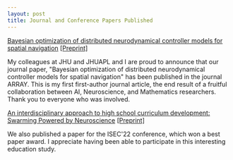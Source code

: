 ```yaml
---
layout: post
title: Journal and Conference Papers Published
---
```


[Bayesian optimization of distributed neurodynamical controller models for spatial navigation](https://doi.org/10.1016/j.array.2022.100218) [[Preprint]](https://arxiv.org/abs/2111.00599)

My colleagues at JHU and JHUAPL and I are proud to announce that our journal paper, "Bayesian optimization of distributed neurodynamical controller models for spatial navigation" has been published in the journal ARRAY. This is my first first-author journal article, the end result of a fruitful collaboration between AI, Neuroscience, and Mathematics researchers. Thank you to everyone who was involved.

[An interdisciplinary approach to high school curriculum development: Swarming Powered by Neuroscience](https://www.ieee-isec.info/day/1) [[Preprint]](https://arxiv.org/abs/2109.05545)

We also published a paper for the ISEC'22 conference, which won a best paper award. I appreciate having been able to participate in this interesting education study.
